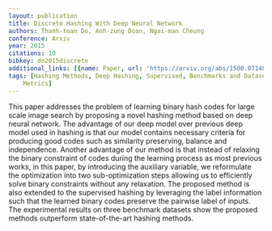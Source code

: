 ```yaml
---
layout: publication
title: Discrete Hashing With Deep Neural Network
authors: Thanh-toan Do, Anh-zung Doan, Ngai-man Cheung
conference: Arxiv
year: 2015
citations: 10
bibkey: do2015discrete
additional_links: [{name: Paper, url: 'https://arxiv.org/abs/1508.07148'}]
tags: [Hashing Methods, Deep Hashing, Supervised, Benchmarks and Datasets, Evaluation
    Metrics]
---
```

This paper addresses the problem of learning binary hash codes for large
scale image search by proposing a novel hashing method based on deep neural
network. The advantage of our deep model over previous deep model used in
hashing is that our model contains necessary criteria for producing good codes
such as similarity preserving, balance and independence. Another advantage of
our method is that instead of relaxing the binary constraint of codes during
the learning process as most previous works, in this paper, by introducing the
auxiliary variable, we reformulate the optimization into two sub-optimization
steps allowing us to efficiently solve binary constraints without any
relaxation.
  The proposed method is also extended to the supervised hashing by leveraging
the label information such that the learned binary codes preserve the pairwise
label of inputs.
  The experimental results on three benchmark datasets show the proposed
methods outperform state-of-the-art hashing methods.